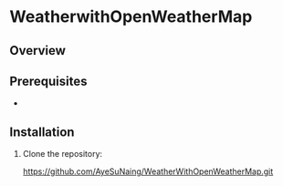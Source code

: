 # WeatherwithOpenWeatherMap

## Overview



## Prerequisites

- 

## Installation

1. Clone the repository:

   https://github.com/AyeSuNaing/WeatherWithOpenWeatherMap.git
